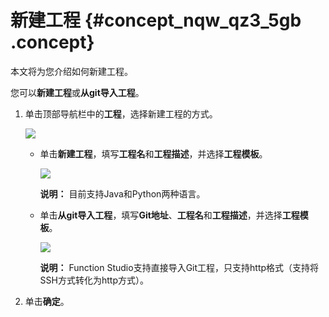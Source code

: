 # 新建工程 {#concept_nqw_qz3_5gb .concept}

本文将为您介绍如何新建工程。

您可以**新建工程**或**从git导入工程**。

1.  单击顶部导航栏中的**工程**，选择新建工程的方式。

    ![](http://static-aliyun-doc.oss-cn-hangzhou.aliyuncs.com/assets/img/64980/155903252232981_zh-CN.png)

    -   单击**新建工程**，填写**工程名**和**工程描述**，并选择**工程模板**。

        ![](http://static-aliyun-doc.oss-cn-hangzhou.aliyuncs.com/assets/img/64980/155903252232982_zh-CN.png)

        **说明：** 目前支持Java和Python两种语言。

    -   单击**从git导入工程**，填写**Git地址**、**工程名**和**工程描述**，并选择**工程模板**。

        ![](http://static-aliyun-doc.oss-cn-hangzhou.aliyuncs.com/assets/img/64980/155903252232983_zh-CN.png)

        **说明：** Function Studio支持直接导入Git工程，只支持http格式（支持将SSH方式转化为http方式）。

2.  单击**确定**。


